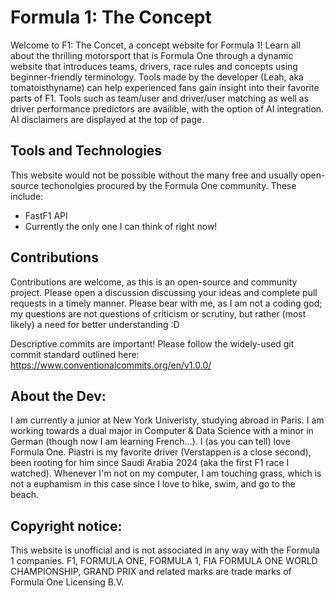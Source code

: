 # Formula 1: The Concept
Welcome to F1: The Concet, a concept website for Formula 1! Learn all about the thrilling motorsport that is Formula One through a dynamic website that introduces teams, drivers, race rules and concepts using beginner-friendly terminology. Tools made by the developer (Leah, aka tomatoisthyname) can help experienced fans gain insight into their favorite parts of F1. 
Tools such as team/user and driver/user matching as well as driver performance predictors are availible, with the option of AI integration. AI disclaimers are displayed at the top of page. 

## Tools and Technologies
This website would not be possible without the many free and usually open-source techonolgies procured by the Formula One community. These include:
  - FastF1 API
  - Currently the only one I can think of right now! 

## Contributions
Contributions are welcome, as this is an open-source and community project. Please open a discussion discussing your ideas and complete pull requests in a timely manner. Please bear with me, as I am not a coding god; my questions are not questions of criticism or scrutiny, but rather (most likely) a need for better understanding :D 

Descriptive commits are important! Please follow the widely-used git commit standard outlined here: https://www.conventionalcommits.org/en/v1.0.0/

## About the Dev:
I am currently a junior at New York Univeristy, studying abroad in Paris. I am working towards a dual major in Computer & Data Science with a minor in German (though now I am learning French...). I (as you can tell) love Formula One. Piastri is my favorite driver (Verstappen is a close second), been rooting for him since Saudi Arabia 2024 (aka the first F1 race I watched). Whenever I'm not on my computer, I am touching grass, which is not a euphamism in this case since I love to hike, swim, and go to the beach. 

## Copyright notice:
This website is unofficial and is not associated in any way with the Formula 1 companies. F1, FORMULA ONE, FORMULA 1, FIA FORMULA ONE WORLD CHAMPIONSHIP, GRAND PRIX and related marks are trade marks of Formula One Licensing B.V.